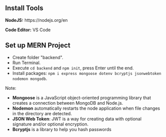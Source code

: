 <h2>Install Tools</h2>

<p><b>NodeJS:</b> https://nodejs.org/en </p>

<p><b>Code Editor:</b> VS Code</p>

<h2>Set up MERN Project</h2>

- Create folder "backend".
- Run Terminal.
- Execute `cd backend` and `npm init`, press Enter until the end.
- Install packages: `npm i express mongoose dotenv bcryptjs jsonwebtoken nodemon mongodb`.

Note:

- <b>Mongoose</b> is a JavaScript object-oriented programming library that creates a connection between MongoDB and Node.js.
- <b>Nodemon</b> automatically restarts the node application when file changes in the directory are detected.
- <b>JSON Web Token</b>: JWT is a way for creating data with optional signature and/or optional encryption.
- <b>Bcryptjs</b> is a library to help you hash passwords
